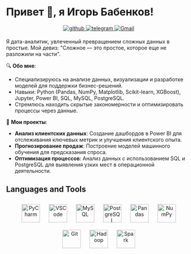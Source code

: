 # Привет 👋, я Игорь Бабенков!

<div align="center">  
<a href="https://github.com/Geewh1z-code" target="_blank">
<img src=https://img.shields.io/badge/github-%2324292e.svg?&style=for-the-badge&logo=github&logoColor=white alt=github style="margin-bottom: 5px;" />
</a>
<a href="https://t.me/gee_whz" target="_blank">
<img src=https://img.shields.io/badge/Telegram-2CA5E0?style=for-the-badge&logo=telegram&logoColor=white alt=telegram style="margin-bottom: 5px;" />
</a>
<a href="https://mail.google.com/mail/?view=cm&fs=1&to=permanent176@gmail.com" target="_blank">
<img src="https://img.shields.io/badge/Gmail-D14836?style=for-the-badge&logo=gmail&logoColor=white" alt="Gmail" style="margin-bottom: 5px;" />
</a>
</div>

Я дата-аналитик, увлеченный превращением сложных данных в простые. Мой девиз: "Сложное — это простое, которое еще не разложили на части".

🔍 **Обо мне**:  
- Специализируюсь на анализе данных, визуализации и разработке моделей для поддержки бизнес-решений.  
- Навыки: Python (Pandas, NumPy, Matplotlib, Scikit-learn, XGBoost), Jupyter, Power BI, SQL, MySQL, PostgreSQL.  
- Стремлюсь находить скрытые закономерности и оптимизировать процессы через данные.  

🚀 **Мои проекты**:  
- **Анализ клиентских данных**: Создание дашбордов в Power BI для отслеживания ключевых метрик и улучшения клиентского опыта.  
- **Прогнозирование продаж**: Построение моделей машинного обучения для предсказания спроса.  
- **Оптимизация процессов**: Анализ данных с использованием SQL и PostgreSQL для выявления узких мест в операционной деятельности.  

## Languages and Tools

<div align="center">  
<a href="https://www.jetbrains.com/pycharm/" target="_blank"><img style="margin: 10px" src="https://resources.jetbrains.com/storage/products/pycharm/img/meta/pycharm_logo_300x300.png" alt="PyCharm" height="50" /></a>  
<a href="https://code.visualstudio.com/" target="_blank"><img style="margin: 10px" src="https://code.visualstudio.com/assets/images/code-stable.png" alt="VSCode" height="50" /></a>
<a href="https://www.mysql.com/" target="_blank"><img style="margin: 10px" src="https://profilinator.rishav.dev/skills-assets/mysql-original-wordmark.svg" alt="MySQL" height="50" /></a>  
<a href="https://www.postgresql.org/" target="_blank"><img style="margin: 10px" src="https://profilinator.rishav.dev/skills-assets/postgresql-original-wordmark.svg" alt="PostgreSQL" height="50" /></a>  
<a href="https://pandas.pydata.org/" target="_blank"><img style="margin: 10px" src="https://pandas.pydata.org/static/img/pandas_mark.svg" alt="Pandas" height="50" /></a>  
<a href="https://numpy.org/" target="_blank"><img style="margin: 10px" src="https://numpy.org/images/logo.svg" alt="NumPy" height="50" /></a>  
<a href="https://github.com/" target="_blank"><img style="margin: 10px" src="https://profilinator.rishav.dev/skills-assets/git-scm-icon.svg" alt="Git" height="50" /></a>
<a href="https://hadoop.apache.org/" target="_blank"><img style="margin: 10px" src="https://hadoop.apache.org/hadoop-logo.jpg" alt="Hadoop" height="50" /></a>  
<a href="https://spark.apache.org/" target="_blank"><img style="margin: 10px" src="https://spark.apache.org/images/spark-logo-trademark.png" alt="Spark" height="50" /></a>  
</div>
<br/>
<br/>
